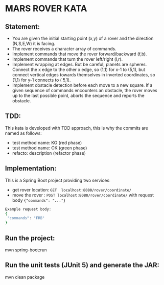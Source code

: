 # MARS ROVER KATA

## Statement:

* You are given the initial starting point (x,y) of a rover and the direction (N,S,E,W) it is facing.
* The rover receives a character array of commands.
* Implement commands that move the rover forward/backward (f,b).
* Implement commands that turn the rover left/right (l,r).
* Implement wrapping at edges. But be careful, planets are spheres. Connect the x edge to the other x edge, so (1,1) for
  x-1 to (5,1), but connect vertical edges towards themselves in inverted coordinates, so (1,1) for y-1 connects to (
  5,1).
* Implement obstacle detection before each move to a new square. If a given sequence of commands encounters an obstacle,
  the rover moves up to the last possible point, aborts the sequence and reports the obstacle.

## TDD:

This kata is developed with TDD approach, this is why the commits are named as follows:

* test method name: KO  (red phase)
* test method name: OK  (green phase)
* refacto: description (refactor phase)

## Implementation:

This is a Spring Boot project providing two services:

* get rover location: `GET  localhost:8080/rover/coordinate/`
* move the rover : `POST localhost:8080/rover/coordinate/`
  with request body `{"commands": "..."}`

 ```bash
 Example request body:
{
  "commands": "FRB"
}
```

## Run the project:

mvn spring-boot:run

## Run the unit tests (JUnit 5) and generate the JAR:

mvn clean package
